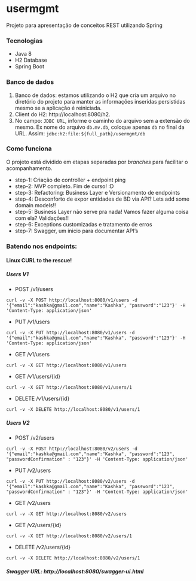 # usermgmt
Projeto para apresentação de conceitos REST utilizando Spring

### Tecnologias
* Java 8
* H2 Database
* Spring Boot

### Banco de dados
1. Banco de dados: estamos utilizando o H2 que cria um arquivo no diretório do projeto para manter as informações inseridas persistidas mesmo se a aplicação é reiniciada.
2. Client do H2: http://localhost:8080/h2.
3. No campo: `JDBC URL`, informe o caminho do arquivo sem a extensão do mesmo. Ex nome do arquivo `db.mv.db`, coloque apenas `db` no final da URL. Assim: `jdbc:h2:file:${full_path}/usermgmt/db`

### Como funciona

O projeto está dividido em etapas separadas por *branches* para facilitar o acompanhamento.

* step-1: Criação de controller + endpoint ping
* step-2: MVP completo. Fim de curso!  :D
* step-3: Refactoring: Business Layer e Versionamento de endpoints
* step-4: Desconforto de expor entidades de BD via API? Lets add some domain models!!
* step-5: Business Layer não serve pra nada! Vamos fazer alguma coisa com ela? Validações!!
* step-6: Exceptions customizadas e tratamento de erros
* step-7: Swagger, um inicio para documentar API’s

### Batendo nos endpoints:

#### Linux CURL to the rescue!

##### Users V1

  * POST /v1/users
  ```
  curl -v -X POST http://localhost:8080/v1/users -d '{"email":"kashka@gmail.com","name":"Kashka", "password":"123"}' -H 'Content-Type: application/json'
  ```
  
  * PUT /v1/users
  ```
  curl -v -X PUT http://localhost:8080/v1/users -d '{"email":"kashka@gmail.com","name":"Kashka", "password":"123"}' -H 'Content-Type: application/json'
  ```
  
  * GET /v1/users
  ```
  curl -v -X GET http://localhost:8080/v1/users
  ```
  
  * GET /v1/users/{id}
  ```
  curl -v -X GET http://localhost:8080/v1/users/1
  ```
  
  * DELETE /v1/users/{id}
  ```
  curl -v -X DELETE http://localhost:8080/v1/users/1
  ```

##### Users V2

  * POST /v2/users
  ```
  curl -v -X POST http://localhost:8080/v2/users -d '{"email":"kashka@gmail.com","name":"Kashka", "password":"123", "passwordConfirmation" : "123"}' -H 'Content-Type: application/json'
  ```
  
  * PUT /v2/users
  ```
  curl -v -X PUT http://localhost:8080/v2/users -d '{"email":"kashka@gmail.com","name":"Kashka", "password":"123", "passwordConfirmation" : "123"}' -H 'Content-Type: application/json'
  ```
  
  * GET /v2/users
  ```
  curl -v -X GET http://localhost:8080/v2/users
  ```
  
  * GET /v2/users/{id}
  ```
  curl -v -X GET http://localhost:8080/v2/users/1
  ```
  
  * DELETE /v2/users/{id}
  ```
  curl -v -X DELETE http://localhost:8080/v2/users/1
  ```
  
##### Swagger URL: http://localhost:8080/swagger-ui.html

